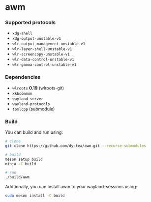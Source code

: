 # awm

### Supported protocols
- `xdg-shell`
- `xdg-output-unstable-v1`
- `wlr-output-management-unstable-v1`
- `wlr-layer-shell-unstable-v1`
- `wlr-screencopy-unstable-v1`
- `wlr-data-control-unstable-v1`
- `wlr-gamma-control-unstable-v1`

### Dependencies
- `wlroots` **0.19** (wlroots-git)
- `xkbcommon`
- `wayland-server`
- `wayland-protocols`
- `tomlcpp` (submodule)

### Build
You can build and run using:
```sh
# clone
git clone https://github.com/dy-tea/awm.git --recurse-submodules

# build
meson setup build
ninja -C build

# run
./build/awm
```
Addtionally, you can install awm to your wayland-sessions using:
```sh
sudo meson install -C build
````
